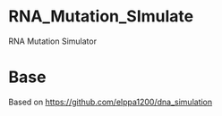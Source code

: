 # RNA_Mutation_SImulate
RNA Mutation Simulator

# Base
Based on https://github.com/elppa1200/dna_simulation  
